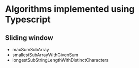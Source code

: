 # Algorithms implemented using Typescript

## Sliding window

* maxSumSubArray
* smallestSubArrayWithGivenSum
* longestSubStringLengthWithDistinctCharacters